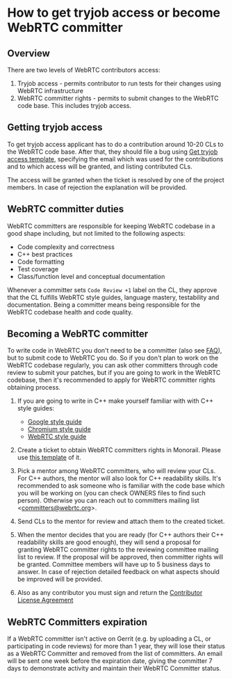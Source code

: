 <!-- go/cmark -->
<!--* freshness: {owner: 'titovartem' reviewed: '2024-09-09'} *-->

# How to get tryjob access or become WebRTC committer

## Overview

There are two levels of WebRTC contributors access:

1.  Tryjob access - permits contributor to run tests for their changes using
    WebRTC infrastructure
2.  WebRTC committer rights - permits to submit changes to the WebRTC code base.
    This includes tryjob access.

## Getting tryjob access

To get tryjob access applicant has to do a contribution around 10-20 CLs to the
WebRTC code base. After that, they should file a bug using
[Get tryjob access template][7], specifying the email which was used for the
contributions and to which access will be granted, and listing contributed CLs.

The access will be granted when the ticket is resolved by one of the project
members. In case of rejection the explanation will be provided.

## WebRTC committer duties

WebRTC committers are responsible for keeping WebRTC codebase in a good shape
including, but not limited to the following aspects:

*   Code complexity and correctness
*   C++ best practices
*   Code formatting
*   Test coverage
*   Class/function level and conceptual documentation

Whenever a committer sets `Code Review +1` label on the CL, they approve that
the CL fulfills WebRTC style guides, language mastery, testability and
documentation. Being a committer means being responsible for the WebRTC codebase
health and code quality.

## Becoming a WebRTC committer

To write code in WebRTC you don't need to be a committer (also see [FAQ][1]),
but to submit code to WebRTC you do. So if you don't plan to work on the WebRTC
codebase regularly, you can ask other committers through code review to submit
your patches, but if you are going to work in the WebRTC codebase, then it's
recommended to apply for WebRTC committer rights obtaining process.

1.  If you are going to write in C++ make yourself familiar with with C++ style
    guides:

    *   [Google style guide][5]
    *   [Chromium style guide][2]
    *   [WebRTC style guide][3]

2.  Create a ticket to obtain WebRTC committers rights in Monorail. Please use
    [this template][6] of it.

3.  Pick a mentor among WebRTC committers, who will review your CLs. For C++
    authors, the mentor will also look for C++ readability skills. It's
    recommended to ask someone who is familiar with the code base which you will
    be working on (you can check OWNERS files to find such person). Otherwise
    you can reach out to committers mailing list \<committers@webrtc.org\>.

4.  Send CLs to the mentor for review and attach them to the created ticket.

5.  When the mentor decides that you are ready (for C++ authors their C++
    readability skills are good enough), they will send a proposal for granting
    WebRTC committer rights to the reviewing committee mailing list to review.
    If the proposal will be approved, then committer rights will be granted.
    Committee members will have up to 5 business days to answer. In case of
    rejection detailed feedback on what aspects should be improved will be
    provided.

6.  Also as any contributor you must sign and return the
    [Contributor License Agreement][4]

## WebRTC Committers expiration

If a WebRTC committer isn't active on Gerrit (e.g. by uploading a CL, or
participating in code reviews) for more than 1 year, they will lose their status
as a WebRTC Committer and removed from the list of committers. An email will be
sent one week before the expiration date, giving the committer 7 days to 
demonstrate activity and maintain their WebRTC Committer status.

[1]: https://webrtc.googlesource.com/src/+/refs/heads/main/docs/faq.md#to-be-a-contributor_do-i-need-to-sign-any-agreements
[2]: https://chromium.googlesource.com/chromium/src/+/refs/heads/main/styleguide/c++/c++.md
[3]: https://webrtc.googlesource.com/src/+/refs/heads/main/g3doc/style-guide.md
[4]: https://developers.google.com/open-source/cla/individual?hl=en
[5]: https://google.github.io/styleguide/cppguide.html
[6]: https://issues.webrtc.org/issues/new?component=1565136&template=1986141
[7]: https://issues.webrtc.org/issues/new?component=1565136&template=1986372
